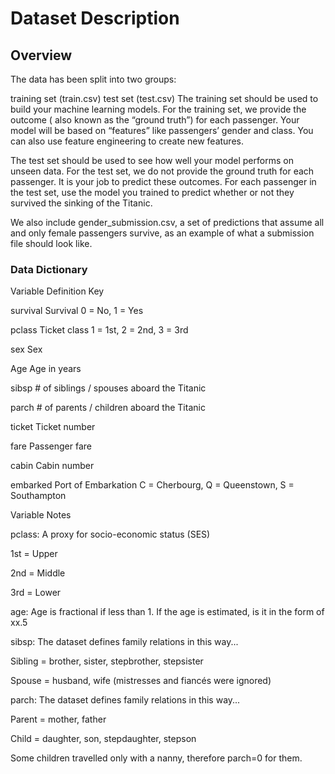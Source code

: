 # Dataset Description

## Overview

The data has been split into two groups:

training set (train.csv)
test set (test.csv)
The training set should be used to build your machine learning models. For the training set, we provide the outcome (
also known as the “ground truth”) for each passenger. Your model will be based on “features” like passengers’ gender and
class. You can also use feature engineering to create new features.

The test set should be used to see how well your model performs on unseen data. For the test set, we do not provide the
ground truth for each passenger. It is your job to predict these outcomes. For each passenger in the test set, use the
model you trained to predict whether or not they survived the sinking of the Titanic.

We also include gender_submission.csv, a set of predictions that assume all and only female passengers survive, as an
example of what a submission file should look like.

### Data Dictionary

Variable Definition Key

survival Survival 0 = No, 1 = Yes

pclass Ticket class 1 = 1st, 2 = 2nd, 3 = 3rd

sex Sex

Age Age in years

sibsp # of siblings / spouses aboard the Titanic

parch # of parents / children aboard the Titanic

ticket Ticket number

fare Passenger fare

cabin Cabin number

embarked Port of Embarkation C = Cherbourg, Q = Queenstown, S = Southampton

Variable Notes

pclass: A proxy for socio-economic status (SES)

1st = Upper

2nd = Middle

3rd = Lower

age: Age is fractional if less than 1. If the age is estimated, is it in the form of xx.5

sibsp: The dataset defines family relations in this way...

Sibling = brother, sister, stepbrother, stepsister

Spouse = husband, wife (mistresses and fiancés were ignored)

parch: The dataset defines family relations in this way...

Parent = mother, father

Child = daughter, son, stepdaughter, stepson

Some children travelled only with a nanny, therefore parch=0 for them.
